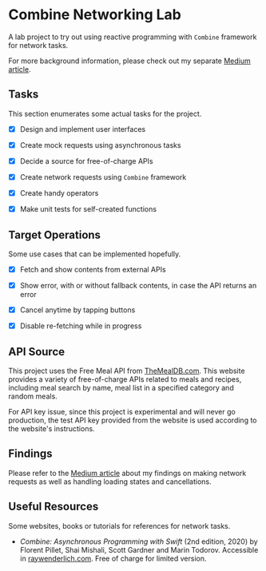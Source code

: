 # Combine Networking Lab

A lab project to try out using reactive programming with `Combine` framework for network tasks.

For more background information, please check out my separate [Medium article](https://medium.com/@rdchc/my-combine-networking-lab-project-86c63404ca7c).

## Tasks

This section enumerates some actual tasks for the project.

- [X] Design and implement user interfaces

- [X] Create mock requests using asynchronous tasks

- [X] Decide a source for free-of-charge APIs

- [X] Create network requests using `Combine` framework

- [X] Create handy operators

- [X] Make unit tests for self-created functions

## Target Operations

Some use cases that can be implemented hopefully.

- [X] Fetch and show contents from external APIs

- [X] Show error, with or without fallback contents, in case the API returns an error

- [X] Cancel anytime by tapping buttons

- [X] Disable re-fetching while in progress

## API Source

This project uses the Free Meal API from [TheMealDB.com](https://www.themealdb.com/api.php). This website provides a variety of free-of-charge APIs related to meals and recipes, including meal search by name, meal list in a specified category and random meals.

For API key issue, since this project is experimental and will never go production, the test API key provided from the website is used according to the website's instructions.

## Findings

Please refer to the [Medium article](https://medium.com/@rdchc/making-network-requests-using-combine-framework-ff34151611db) about my findings on making network requests as well as handling loading states and cancellations.

## Useful Resources

Some websites, books or tutorials for references for network tasks.

- *Combine: Asynchronous Programming with Swift* (2nd edition, 2020) by Florent Pillet, Shai Mishali, Scott Gardner and Marin Todorov. Accessible in [raywenderlich.com](http://raywenderlich.com/books/combine-asynchronous-programming-with-swift/). Free of charge for limited version.
